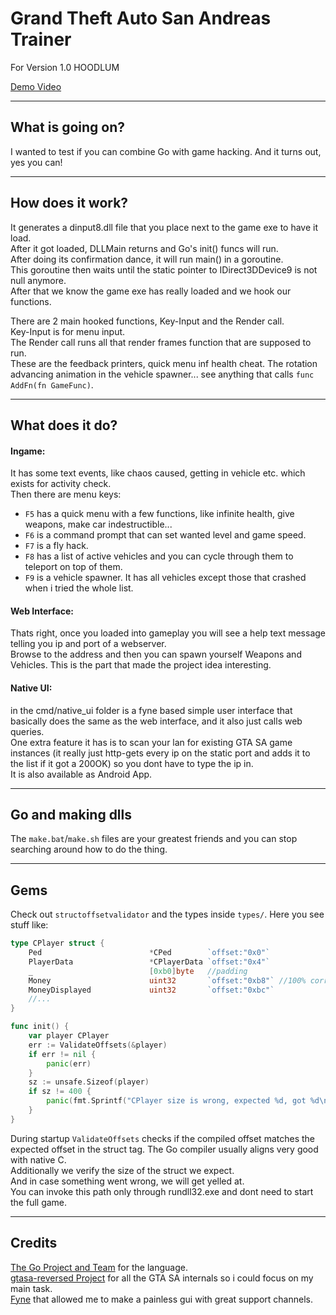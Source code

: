 # Grand Theft Auto San Andreas Trainer
For Version 1.0 HOODLUM

[Demo Video](https://github.com/BieHDC/go-gtasa-trainer/blob/8b010e0d90c9df9ccab517fa1464010db58407cf/demo.webm)

---
## What is going on?
I wanted to test if you can combine Go with game hacking.
And it turns out, yes you can!

---
## How does it work?
It generates a dinput8.dll file that you place next to the game exe to have it load.  
After it got loaded, DLLMain returns and Go's init() funcs will run.  
After doing its confirmation dance, it will run main() in a goroutine.  
This goroutine then waits until the static pointer to IDirect3DDevice9 is not null anymore.  
After that we know the game exe has really loaded and we hook our functions.  

There are 2 main hooked functions, Key-Input and the Render call.  
Key-Input is for menu input.  
The Render call runs all that render frames function that are supposed to run.  
These are the feedback printers, quick menu inf health cheat. The rotation advancing animation in the vehicle spawner... see anything that calls `func AddFn(fn GameFunc)`.  

---
## What does it do?
#### Ingame:
It has some text events, like chaos caused, getting in vehicle etc. which exists for activity check.  
Then there are menu keys:

- `F5` has a quick menu with a few functions, like infinite health, give weapons, make car indestructible...
- `F6` is a command prompt that can set wanted level and game speed.
- `F7` is a fly hack.
- `F8` has a list of active vehicles and you can cycle through them to teleport on top of them.
- `F9` is a vehicle spawner. It has all vehicles except those that crashed when i tried the whole list.

#### Web Interface:
Thats right, once you loaded into gameplay you will see a help text message telling you ip and port of a webserver.  
Browse to the address and then you can spawn yourself Weapons and Vehicles. This is the part that made the project idea interesting.

#### Native UI:
in the cmd/native_ui folder is a fyne based simple user interface that basically does the same as the web interface, and it also just calls web queries.  
One extra feature it has is to scan your lan for existing GTA SA game instances (it really just http-gets every ip on the static port and adds it to the list if it got a 200OK) so you dont have to type the ip in.  
It is also available as Android App.

---
## Go and making dlls
The `make.bat`/`make.sh` files are your greatest friends and you can stop searching around how to do the thing.

---
## Gems
Check out `structoffsetvalidator` and the types inside `types/`.
Here you see stuff like:
```go
type CPlayer struct {
	Ped                        *CPed        `offset:"0x0"`
	PlayerData                 *CPlayerData `offset:"0x4"`
	_                          [0xb0]byte   //padding
	Money                      uint32       `offset:"0xb8"` //100% correct
	MoneyDisplayed             uint32       `offset:"0xbc"`
	//...
}

func init() {
	var player CPlayer
	err := ValidateOffsets(&player)
	if err != nil {
		panic(err)
	}
	sz := unsafe.Sizeof(player)
	if sz != 400 {
		panic(fmt.Sprintf("CPlayer size is wrong, expected %d, got %d\n", 400, sz))
	}
}
```
During startup `ValidateOffsets` checks if the compiled offset matches the expected offset in the struct tag. The Go compiler usually aligns very good with native C.  
Additionally we verify the size of the struct we expect.  
And in case something went wrong, we will get yelled at.  
You can invoke this path only through rundll32.exe and dont need to start the full game.  

---
## Credits
[The Go Project and Team](https://go.dev/) for the language.  
[gtasa-reversed Project](https://github.com/gta-reversed/gta-reversed-modern) for all the GTA SA internals so i could focus on my main task.  
[Fyne](https://fyne.io/) that allowed me to make a painless gui with great support channels.  
